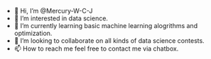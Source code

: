 - 👋 Hi, I’m @Mercury-W-C-J
- 👀 I’m interested in data science.
- 🌱 I’m currently learning basic machine learning alogrithms and optimization.
- 💞️ I’m looking to collaborate on all kinds of data science contests.
- 📫 How to reach me feel free to contact me via chatbox.

<!---
Mercury-W-C-J/Mercury-W-C-J is a ✨ special ✨ repository because its `README.md` (this file) appears on your GitHub profile.
You can click the Preview link to take a look at your changes.
--->
